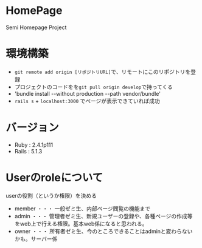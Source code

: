 # HomePage
Semi Homepage Project

# 環境構築
 * `git remote add origin [リポジトリURL]`で、リモートにこのリポジトリを登録
 * プロジェクトのコードをを`git pull origin develop`で持ってくる
 * 'bundle install --without production --path vendor/bundle'
 * `rails s` + `localhost:3000` でページが表示できていれば成功

# バージョン
 * Ruby : 2.4.1p111
 * Rails : 5.1.3

# Userのroleについて
  userの役割（というか権限）を決める  
 * member ・・・ 一般ゼミ生、内部ページ閲覧の機能まで
 * admin ・・・ 管理者ゼミ生、新規ユーザーの登録や、各種ページの作成等をweb上で行える権限。基本web係になると思われる。
 * owner ・・・ 所有者ゼミ生、今のところできることはadminと変わらないかも。サーバー係  
